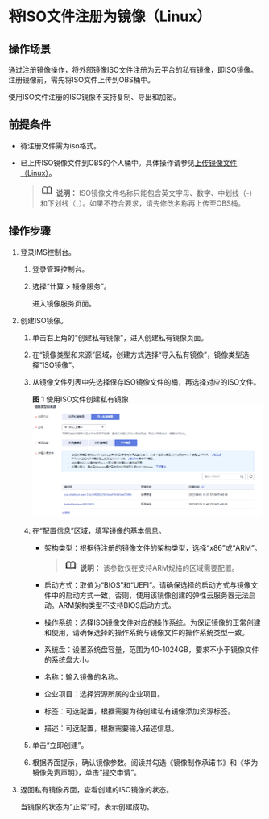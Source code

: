# 将ISO文件注册为镜像（Linux）<a name="ims_01_0228"></a>

## 操作场景<a name="section317719142592"></a>

通过注册镜像操作，将外部镜像ISO文件注册为云平台的私有镜像，即ISO镜像。注册镜像前，需先将ISO文件上传到OBS桶中。

使用ISO文件注册的ISO镜像不支持复制、导出和加密。

## 前提条件<a name="section72481271208"></a>

-   待注册文件需为iso格式。
-   已上传ISO镜像文件到OBS的个人桶中。具体操作请参见[上传镜像文件（Linux）](上传镜像文件（Linux）.md)。

    >![](public_sys-resources/icon-note.gif) **说明：** 
    >ISO镜像文件名称只能包含英文字母、数字、中划线（-）和下划线（\_）。如果不符合要求，请先修改名称再上传至OBS桶。


## 操作步骤<a name="section101471459257"></a>

1.  登录IMS控制台。
    1.  登录管理控制台。
    2.  选择“计算 \> 镜像服务”。

        进入镜像服务页面。

2.  创建ISO镜像。
    1.  单击右上角的“创建私有镜像”，进入创建私有镜像页面。
    2.  在“镜像类型和来源”区域，创建方式选择“导入私有镜像”，镜像类型选择“ISO镜像”。
    3.  从镜像文件列表中先选择保存ISO镜像文件的桶，再选择对应的ISO文件。

        **图 1**  使用ISO文件创建私有镜像<a name="ims_01_0222_fig826049195018"></a>  
        ![](figures/使用ISO文件创建私有镜像.png "使用ISO文件创建私有镜像")

    4.  在“配置信息”区域，填写镜像的基本信息。
        -   架构类型：根据待注册的镜像文件的架构类型，选择“x86”或“ARM”。

            >![](public_sys-resources/icon-note.gif) **说明：** 
            >该参数仅在支持ARM规格的区域需要配置。

        -   启动方式：取值为“BIOS”和“UEFI”。请确保选择的启动方式与镜像文件中的启动方式一致，否则，使用该镜像创建的弹性云服务器无法启动。ARM架构类型不支持BIOS启动方式。
        -   操作系统：选择ISO镜像文件对应的操作系统。为保证镜像的正常创建和使用，请确保选择的操作系统与镜像文件的操作系统类型一致。
        -   系统盘：设置系统盘容量，范围为40-1024GB，要求不小于镜像文件的系统盘大小。
        -   名称：输入镜像的名称。
        -   企业项目：选择资源所属的企业项目。
        -   标签：可选配置，根据需要为待创建私有镜像添加资源标签。
        -   描述：可选配置，根据需要输入描述信息。

    5.  单击“立即创建”。
    6.  根据界面提示，确认镜像参数。阅读并勾选《镜像制作承诺书》和《华为镜像免责声明》，单击“提交申请”。

3.  返回私有镜像界面，查看创建的ISO镜像的状态。

    当镜像的状态为“正常”时，表示创建成功。


